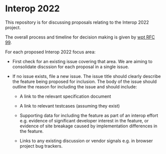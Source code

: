# Interop 2022

This repository is for discussing proposals relating to the Interop
2022 project.

The overall process and timeline for decision making is given by [wpt
RFC 99](https://github.com/web-platform-tests/rfcs/blob/compat_2022/rfcs/compat_2022.md).

For each proposed Interop 2022 focus area:
 * First check for an existing issue covering that area. We are aiming
   to consolidate discssion for each proposal in a single issue.

* If no issue exists, file a new issue. The issue title should
   clearly describe the feature being proposed for inclusion. The body
   of the issue should outline the reason for including the issue and should include:

  - A link to the relevant specification document

  - A link to relevant testcases (assuming they exist)

  - Supporting data for including the feature as part of an interop
    effort e.g. evidence of significant developer interest in the
    feature, or evidence of site breakage caused by implementation
    differences in the feature.

  - Links to any existing discussion or vendor signals e.g. in browser
    project bug trackers.
